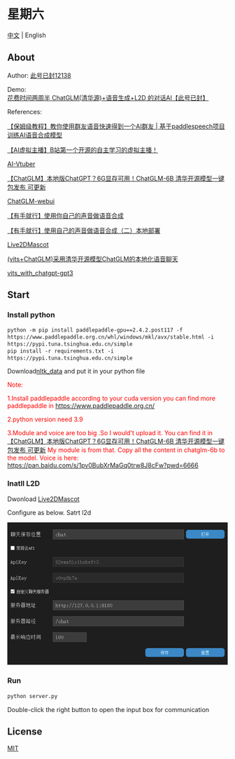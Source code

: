 # 星期六

[中文](../../README.md) | English

## About

Author: [此号已封12138](https://space.bilibili.com/40358750)

Demo: [花费时间两周半 ChatGLM(清华源)+语音生成+L2D 的对话AI【此号已封】](https://www.bilibili.com/video/BV1SV4y1D7fG)

References:

[【保姆级教程】教你使用群友语音快速得到一个AI群友 | 基于paddlespeech项目训练AI语音合成模型](https://www.bilibili.com/video/BV15e4y1c7ci)

[【AI虚拟主播】B站第一个开源的自主学习的虚拟主播！](https://www.bilibili.com/video/BV1WP411Z7qu) 

[AI-Vtuber](https://github.com/XzaiCloud/AI-Vtuber)

[【ChatGLM】本地版ChatGPT？6G显存可用！ChatGLM-6B 清华开源模型一键包发布 可更新](https://www.bilibili.com/video/BV1E24y1u7Go) 

 [ChatGLM-webui](https://github.com/Akegarasu/ChatGLM-webui)

[【有手就行】使用你自己的声音做语音合成](https://aistudio.baidu.com/aistudio/projectdetail/5003396)

[【有手就行】使用自己的声音做语音合成（二）本地部署](https://zhuanlan.zhihu.com/p/587765776)

[Live2DMascot](https://github.com/Arkueid/Live2DMascot)

[(vits+ChatGLM)采用清华开源模型ChatGLM的本地化语音聊天](https://www.bilibili.com/video/BV14X4y1f7rt)

[vits_with_chatgpt-gpt3](https://github.com/Paraworks/vits_with_chatgpt-gpt3)

## Start

### Install python

```
python -m pip install paddlepaddle-gpu==2.4.2.post117 -f https://www.paddlepaddle.org.cn/whl/windows/mkl/avx/stable.html -i https://pypi.tuna.tsinghua.edu.cn/simple
pip install -r requirements.txt -i https://pypi.tuna.tsinghua.edu.cn/simple
```

Download[nltk_data](https://gitee.com/link?target=https%3A%2F%2Fpaddlespeech.bj.bcebos.com%2FParakeet%2Ftools%2Fnltk_data.tar.gz) and put it in your python file

<font color=red>Note:</font> 

<font color=red>1.Install paddlepaddle according to your cuda version you can find more paddlepaddle in https://www.paddlepaddle.org.cn/</font> 

<font color=red>2.python version need 3.9</font> 

<font color=Red>3.Module and voice are too big .So I would't upload it. You can find it in[【ChatGLM】本地版ChatGPT？6G显存可用！ChatGLM-6B 清华开源模型一键包发布 可更新](https://www.bilibili.com/video/BV1E24y1u7Go) My module is from that. Copy all the content in chatglm-6b to the model. Voice is here: https://pan.baidu.com/s/1pv0BubXrMaGq0trw8J8cFw?pwd=6666</font> 

### Inatll L2D

Dwonload [Live2DMascot](https://github.com/Arkueid/Live2DMascot)

Configure as below. Satrt l2d

![ladsconfig](../../resources/markdown/ladsconfig.png)

### Run

```python
python server.py
```

Double-click the right button to open the input box for communication

## License

[MIT](https://github.com/hasban12138/SaturdayAI/blob/main/LICENSE)


